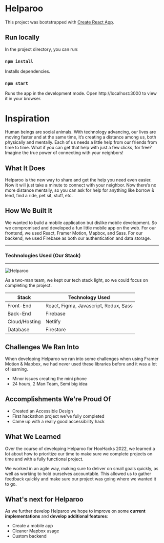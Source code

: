 # Helparoo

This project was bootstrapped with [Create React App](https://github.com/facebook/create-react-app).

## Run locally

In the project directory, you can run:

### `npm install`

Installs dependencies.

### `npm start`

Runs the app in the development mode.
Open http://localhost:3000 to view it in your browser.

# Inspiration

Human beings are social animals. With technology advancing, our lives are moving faster and at the same time, it’s creating a distance among us, both physically and mentally. Each of us needs a little help from our friends from time to time. What if you can get that help with just a few clicks, for free? Imagine the true power of connecting with your neighbors!

## What It Does

Helparoo is the new way to share and get the help you need even easier. Now it will just take a minute to connect with your neighbor. Now there’s no more distance mentally, so you can ask for help for anything like borrow & lend, find a ride, pet sit, stuff, etc.

## How We Built It

We wanted to build a mobile application but dislike mobile development. So we compromised and developed a fun little mobile app on the web. For our frontend, we used React, Framer Motion, Mapbox, and Sass. For our backend, we used Firebase as both our authentication and data storage.

---

### Technologies Used (Our Stack)

---

![Helparoo](https://i.imgur.com/mQ4YzL6.png)

As a two-man team, we kept our tech stack light, so we could focus on completing the project.

| Stack         | Technology Used                       |
| ------------- | ------------------------------------- |
| Front-End     | React, Figma, Javascript, Redux, Sass |
| Back-End      | Firebase                              |
| Cloud/Hosting | Netlify                               |
| Database      | Firestore                             |

## Challenges We Ran Into

When developing Helparoo we ran into some challenges when using Framer Motion & Mapbox, we had never used these libraries before and it was a lot of learning.

- Minor issues creating the mini phone
- 24 hours, 2 Man Team, Semi big idea

## Accomplishments We're Proud Of

- Created an Accessible Design
- First hackathon project we've fully completed
- Came up with a really good accessibility hack

## What We Learned

Over the course of developing Helparoo for HooHacks 2022, we learned a lot about how to prioritize our time to make sure we complete projects on time and with a fully functional project.

We worked in an agile way, making sure to deliver on small goals quickly, as well as working to hold ourselves accountable. This allowed us to gather feedback quickly and make sure our project was going where we wanted it to go.

## What's next for Helparoo

As we further develop Helparoo we hope to improve on some **current implementations** and **develop additional features**:

- Create a mobile app
- Cleaner Mapbox usage
- Custom backend
